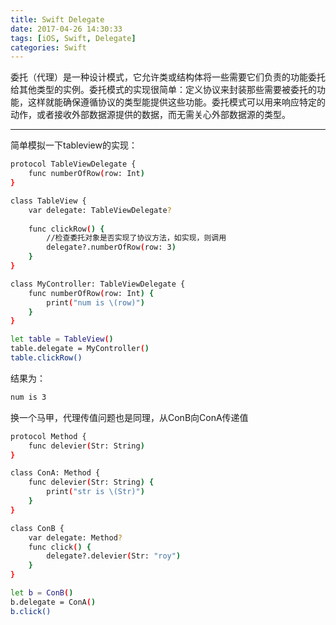 ```yaml
---
title: Swift Delegate
date: 2017-04-26 14:30:33
tags: [iOS, Swift, Delegate]
categories: Swift
---
```

委托（代理）是一种设计模式，它允许类或结构体将一些需要它们负责的功能委托给其他类型的实例。委托模式的实现很简单：定义协议来封装那些需要被委托的功能，这样就能确保遵循协议的类型能提供这些功能。委托模式可以用来响应特定的动作，或者接收外部数据源提供的数据，而无需关心外部数据源的类型。 
***
简单模拟一下tableview的实现：
``` bash
protocol TableViewDelegate {
    func numberOfRow(row: Int)
}

class TableView {
    var delegate: TableViewDelegate?
    
    func clickRow() {
        //检查委托对象是否实现了协议方法，如实现，则调用
        delegate?.numberOfRow(row: 3)
    }
}

class MyController: TableViewDelegate {
    func numberOfRow(row: Int) {
        print("num is \(row)")
    }
}

let table = TableView()
table.delegate = MyController()
table.clickRow()
```
结果为：
``` bash
num is 3
```
换一个马甲，代理传值问题也是同理，从ConB向ConA传递值
``` bash
protocol Method {
    func delevier(Str: String)
}

class ConA: Method {
    func delevier(Str: String) {
        print("str is \(Str)")
    }
}

class ConB {
    var delegate: Method?
    func click() {
        delegate?.delevier(Str: "roy")
    }
}

let b = ConB()
b.delegate = ConA()
b.click()
```



